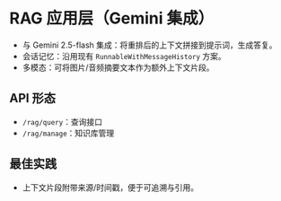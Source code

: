 # RAG 应用层（Gemini 集成）

- 与 Gemini 2.5-flash 集成：将重排后的上下文拼接到提示词，生成答复。
- 会话记忆：沿用现有 `RunnableWithMessageHistory` 方案。
- 多模态：可将图片/音频摘要文本作为额外上下文片段。

## API 形态

- `/rag/query`：查询接口
- `/rag/manage`：知识库管理

## 最佳实践

- 上下文片段附带来源/时间戳，便于可追溯与引用。
